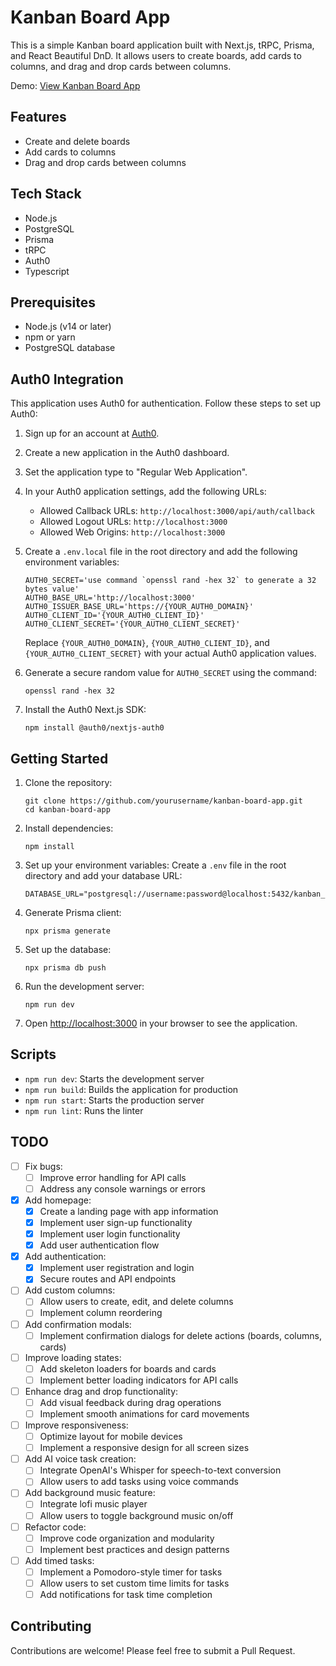 # Kanban Board App

This is a simple Kanban board application built with Next.js, tRPC, Prisma, and React Beautiful DnD. It allows users to create boards, add cards to columns, and drag and drop cards between columns.

Demo: [View Kanban Board App](https://trpc-kanban-board-app-jfvc.vercel.app/)

## Features

- Create and delete boards
- Add cards to columns
- Drag and drop cards between columns
  
## Tech Stack
- Node.js
- PostgreSQL
- Prisma
- tRPC
- Auth0
- Typescript

## Prerequisites

- Node.js (v14 or later)
- npm or yarn
- PostgreSQL database

## Auth0 Integration

This application uses Auth0 for authentication. Follow these steps to set up Auth0:

1. Sign up for an account at [Auth0](https://auth0.com/).

2. Create a new application in the Auth0 dashboard.

3. Set the application type to "Regular Web Application".

4. In your Auth0 application settings, add the following URLs:
   - Allowed Callback URLs: `http://localhost:3000/api/auth/callback`
   - Allowed Logout URLs: `http://localhost:3000`
   - Allowed Web Origins: `http://localhost:3000`

5. Create a `.env.local` file in the root directory and add the following environment variables:

   ```
   AUTH0_SECRET='use command `openssl rand -hex 32` to generate a 32 bytes value'
   AUTH0_BASE_URL='http://localhost:3000'
   AUTH0_ISSUER_BASE_URL='https://{YOUR_AUTH0_DOMAIN}'
   AUTH0_CLIENT_ID='{YOUR_AUTH0_CLIENT_ID}'
   AUTH0_CLIENT_SECRET='{YOUR_AUTH0_CLIENT_SECRET}'
   ```

   Replace `{YOUR_AUTH0_DOMAIN}`, `{YOUR_AUTH0_CLIENT_ID}`, and `{YOUR_AUTH0_CLIENT_SECRET}` with your actual Auth0 application values.

6. Generate a secure random value for `AUTH0_SECRET` using the command:
   ```
   openssl rand -hex 32
   ```

7. Install the Auth0 Next.js SDK:
   ```
   npm install @auth0/nextjs-auth0
   ```

## Getting Started

1. Clone the repository:
   ```
   git clone https://github.com/yourusername/kanban-board-app.git
   cd kanban-board-app
   ```

2. Install dependencies:
   ```
   npm install
   ```

3. Set up your environment variables:
   Create a `.env` file in the root directory and add your database URL:
   ```
   DATABASE_URL="postgresql://username:password@localhost:5432/kanban_db"
   ```

4. Generate Prisma client:
   ```
   npx prisma generate
   ```

5. Set up the database:
   ```
   npx prisma db push
   ```

6. Run the development server:
   ```
   npm run dev
   ```

7. Open [http://localhost:3000](http://localhost:3000) in your browser to see the application.

## Scripts

- `npm run dev`: Starts the development server
- `npm run build`: Builds the application for production
- `npm run start`: Starts the production server
- `npm run lint`: Runs the linter

## TODO

- [ ] Fix bugs:
  - [ ] Improve error handling for API calls
  - [ ] Address any console warnings or errors

- [x] Add homepage:
  - [x] Create a landing page with app information
  - [x] Implement user sign-up functionality
  - [x] Implement user login functionality
  - [x] Add user authentication flow

- [x] Add authentication:
  - [x] Implement user registration and login
  - [x] Secure routes and API endpoints

- [ ] Add custom columns:
  - [ ] Allow users to create, edit, and delete columns
  - [ ] Implement column reordering

- [ ] Add confirmation modals:
  - [ ] Implement confirmation dialogs for delete actions (boards, columns, cards)

- [ ] Improve loading states:
  - [ ] Add skeleton loaders for boards and cards
  - [ ] Implement better loading indicators for API calls

- [ ] Enhance drag and drop functionality:
  - [ ] Add visual feedback during drag operations
  - [ ] Implement smooth animations for card movements

- [ ] Improve responsiveness:
  - [ ] Optimize layout for mobile devices
  - [ ] Implement a responsive design for all screen sizes

- [ ] Add AI voice task creation:
  - [ ] Integrate OpenAI's Whisper for speech-to-text conversion
  - [ ] Allow users to add tasks using voice commands

- [ ] Add background music feature:
  - [ ] Integrate lofi music player
  - [ ] Allow users to toggle background music on/off

- [ ] Refactor code:
  - [ ] Improve code organization and modularity
  - [ ] Implement best practices and design patterns

- [ ] Add timed tasks:
  - [ ] Implement a Pomodoro-style timer for tasks
  - [ ] Allow users to set custom time limits for tasks
  - [ ] Add notifications for task time completion

## Contributing

Contributions are welcome! Please feel free to submit a Pull Request.
